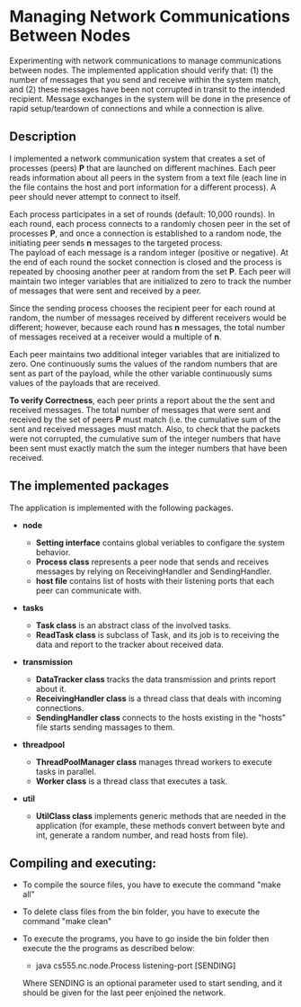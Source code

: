 # Managing Network Communications Between Nodes
Experimenting with network communications to manage communications between nodes. The implemented application should verify that: (1) the number of messages that you send and receive within the system match, and (2) these messages have been not corrupted in transit to the intended recipient. Message exchanges in the system will be done in the presence of rapid setup/teardown of connections and while a connection is alive. 

## Description
I implemented a network communication system that creates a set of processes (peers) **P** that are launched on different machines. Each peer reads information about all peers in the system from a text file (each line in the file contains the host and port information for a different process). A peer should never attempt to connect to itself. 

Each process participates in a set of rounds (default: 10,000 rounds). In each round, each process connects to a randomly chosen peer in the set of processes **P**, and once a connection is established to a random node, the initiating peer sends **n** messages to the targeted process.   
The payload of each message is a random integer (positive or negative). 
At the end of each round the socket connection is closed and the process is repeated by choosing another peer at random from the set **P**. Each peer will maintain two integer variables that are initialized to zero to track the number of messages that were sent and received by a peer. 

Since the sending process chooses the recipient peer for each round at random, the number of messages received by different receivers would be different; however, because each round has **n** messages, the total number of messages received at a receiver would a multiple of  **n**. 

Each peer maintains two additional integer variables that are initialized to zero. One continuously sums the values of the random numbers that are sent as part of the payload, while the other variable continuously sums values of the payloads that are received. 

**To verify Correctness**, each peer prints a report about the the sent and received messages. The total number of messages that were sent and received by the set of peers **P** must match (i.e. the cumulative sum of the sent and received messages must match. Also, to check that the packets were not corrupted,  the cumulative sum of the integer numbers that have been sent must exactly match the sum the integer numbers that have been received.


## The implemented packages
The application is implemented with the following packages.
- **node**
   - **Setting interface** contains global veriables to configare the system behavior.
   - **Process class** represents a peer node that sends and receives messages by relying on ReceivingHandler and SendingHandler.
   - **host file** contains list of hosts with their listening ports that each peer can communicate with.
 
 - **tasks**
    - **Task class** is an abstract class of the involved tasks.   
    - **ReadTask class** is subclass of Task, and its job is to receiving the data and report to the tracker about received data.
 
 - **transmission**
    - **DataTracker class** tracks the data transmission and prints report about it.   
    - **ReceivingHandler class** is a thread class that deals with incoming connections.
    - **SendingHandler class** connects to the hosts existing in the "hosts" file starts sending massages to them.

  - **threadpool**
    - **ThreadPoolManager class** manages thread workers to execute tasks in parallel.
    - **Worker class** is a thread class that executes a task.

  - **util**
    - **UtilClass class** implements generic methods that are needed in the application (for example, these methods convert between byte and int, generate a random number, and read hosts from file). 


## Compiling and executing:
- To compile the source files, you have to execute the command "make all" 
- To delete class files from the bin folder, you have to execute the command "make clean" 
- To execute the programs, you have to go inside the bin folder then execute the the programs as described below:
	-	java cs555.nc.node.Process listening-port [SENDING]
	
    Where
		  SENDING is an optional parameter used to start sending, and it should be given for the last peer enjoined the network.
